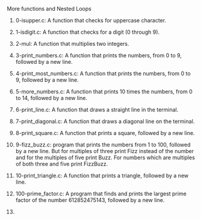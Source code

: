 More functions and Nested Loops

1. 0-isupper.c: A function that checks for uppercase character.

2. 1-isdigit.c: A function that checks for a digit (0 through 9).

3. 2-mul: A function that multiplies two integers.

4. 3-print_numbers.c: A function that prints the numbers, from 0 to 9, followed by a new line.

5. 4-print_most_numbers.c: A  function that prints the numbers, from 0 to 9, followed by a new line.

6. 5-more_numbers.c: A function that prints 10 times the numbers, from 0 to 14, followed by a new line.

7. 6-print_line.c: A function that draws a straight line in the terminal.

8. 7-print_diagonal.c: A function that draws a diagonal line on the terminal.

9. 8-print_square.c: A function that prints a square, followed by a new line.

10. 9-fizz_buzz.c: program that prints the numbers from 1 to 100, followed by a new line. But for multiples of three print Fizz instead of the number and for the multiples of five print Buzz. For numbers which are multiples of both three and five print FizzBuzz.

11. 10-print_triangle.c: A function that prints a triangle, followed by a new line.

12. 100-prime_factor.c: A program that finds and prints the largest prime factor of the number 612852475143, followed by a new line.

13. 
